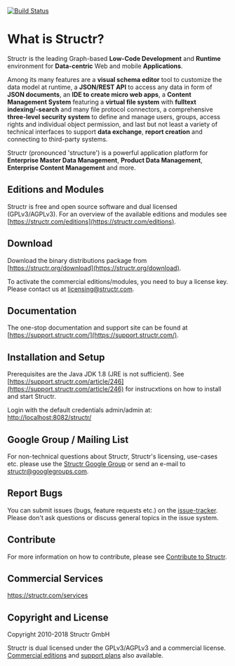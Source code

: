 [![Build Status](http://ci.structr.org:59398/job/Structr/badge/icon)](http://ci.structr.org:59398/job/Structr)

# What is Structr?

Structr is the leading Graph-based **Low-Code Development** and **Runtime** environment for **Data-centric** Web and mobile **Applications**.

Among its many features are a **visual schema editor** tool to customize the data model at runtime, a **JSON/REST API** to access any data in form of **JSON documents**, an **IDE to create micro web apps**, a **Content Management System** featuring a **virtual file system** with **fulltext indexing/-search** and many file protocol connectors, a comprehensive **three-level security system** to define and manage users, groups, access rights and individual object permission, and last but not least a variety of technical interfaces to support **data exchange**, **report creation** and connecting to third-party systems.

Structr (pronounced 'structure') is a powerful application platform for **Enterprise Master Data Management**, **Product Data Management**, **Enterprise Content Management** and more.

## Editions and Modules

Structr is free and open source software and dual licensed (GPLv3/AGPLv3). For an overview of the available editions and modules see [https://structr.com/editions](https://structr.com/editions).

## Download

Download the binary distributions package from [https://structr.org/download](https://structr.org/download).

To activate the commercial editions/modules, you need to buy a license key. Please contact us at [licensing@structr.com](mailto:licensing@structr.com).

## Documentation

The one-stop documentation and support site can be found at [https://support.structr.com/](https://support.structr.com/).

## Installation and Setup

Prerequisites are the Java JDK 1.8 (JRE is not sufficient). See [https://support.structr.com/article/246](https://support.structr.com/article/246) for instrucxtions on how to install and start Structr.

Login with the default credentials admin/admin at: [http://localhost:8082/structr/](http://localhost:8082/structr/)

## Google Group / Mailing List

For non-technical questions about Structr, Structr's licensing, use-cases etc. please use the [Structr Google Group](https://groups.google.com/forum/#!forum/structr) or send an e-mail to [structr@googlegroups.com](structr@googlegroups.com).

## Report Bugs

You can submit issues (bugs, feature requests etc.) on the [issue-tracker](https://github.com/structr/structr/issues). Please don't ask questions or discuss general topics in the issue system.

## Contribute

For more information on how to contribute, please see [Contribute to Structr](https://support.structr.com/article/245).

## Commercial Services

https://structr.com/services

## Copyright and License

Copyright 2010-2018 Structr GmbH

Structr is dual licensed under the GPLv3/AGPLv3 and a commercial license. [Commercial editions](https://structr.com/editions) and [support plans](https://structr.com/support) also available.
